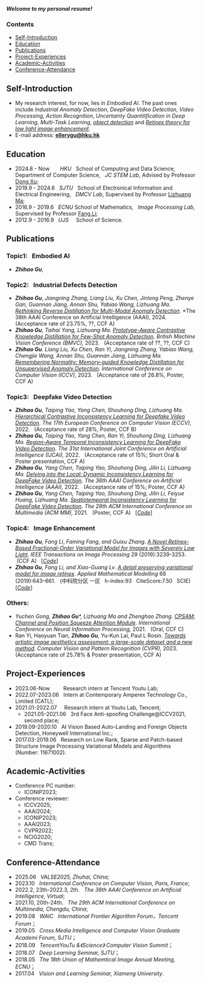***Welcome to my personal resume!***

### Contents
- [Self-Introduction](#Self-Introduction)  
- [Education](#Education)  
- [Publications](#Publications)  
- [Project-Experiences](#Project-Experiences) 
- [Academic-Activities](#Academic-Activities)
- [Conference-Attendance](#Conference-Attendance)  

## Self-Introduction
- My research interest, for now, lies in _Embodied AI_. The past ones include _Industrial Anomaly Detection_, _DeepFake Video Detection_, _Video Processing_, _Action Recognition_, _Uncertainty Quantilification in Deep Learning_, _Multi-Task Learning_, _[object detection](https://github.com/Holmes-GU/Object-Detection)_ and _[Retinex theory for low light image enhancement](https://github.com/Holmes-GU/Image-Retinex)_.  
- E-mail address: **ellerygu@hku.hk**

## Education
- 2024.8 - Now    &nbsp; &nbsp; &nbsp;   _HKU_ &nbsp; School of Computing and Data Science, &nbsp; Department of Computer Science, &nbsp;  _JC STEM Lab_, Advised by Professor [Dong Xu](https://scholar.google.com/citations?user=7Hdu5k4AAAAJ&hl=zh-CN&oi=ao); 
- 2019.9 - 2024.6 &nbsp;   _SJTU_ &nbsp; School of Electronical Information and Electrical Engineering, &nbsp;  _DMCV Lab_, Supervised by Professor [Lizhuang Ma](https://scholar.google.com/citations?user=yd58y_0AAAAJ&hl=zh-CN&oi=ao); 
- 2016.9 - 2019.6 &nbsp;   _ECNU_         School of Mathematics, &nbsp; _Image Processing Lab_, Supervised by Professor [Fang Li](https://scholar.google.com/citations?user=2_8WX68AAAAJ&hl=zh-CN&oi=ao);
- 2012.9 - 2016.9 &nbsp;   _UJS_  &nbsp;&nbsp;&nbsp; School of Science.

## Publications
### Topic1: &nbsp; Embodied AI

* ***Zhihao Gu***,


### Topic2: &nbsp; Industrial Defects Detection

* ***Zhihao Gu***, _Jiangning Zhang, Liang Liu, Xu Chen, Jinlong Peng, Zhenye Gan, Guannan Jiang, Annan Shu, Yabiao Wang, Lizhuang Ma_. _[Rethinking Reverse Distillation for Multi-Modal Anomaly Detection]()_. *The 38th AAAI Conference on Artificial Intelligence (AAAI), 2024. &nbsp; (Acceptance rate of 23.75%, ??, CCF A) &nbsp;
* ***Zhihao Gu***, _Taihai Yang, Lizhuang Ma_. _[Prototype-Aware Contrastive Knowledge Distillation for Few-Shot Anomaly Detection]()_. *British Machine Vision Conference (BMVC),* 2023. &nbsp; (Acceptance rate of ??, ??, CCF C) &nbsp;
* ***Zhihao Gu***. _Liang Liu, Xu Chen, Ran Yi, Jiangning Zhang, Yabiao Wang, Chengjie Wang, Annan Shu, Guannan Jiang, Lizhuang Ma._ _[Remembering Normality: Memory-guided Knowledge Distillation for Unsupervised Anomaly Detection]()_. *International Conference on Computer Vision (ICCV),* 2023. &nbsp; (Acceptance rate of 26.8%, Poster, CCF A) &nbsp;

### Topic3: &nbsp; Deepfake Video Detection

* ***Zhihao Gu***, _Taiping Yao, Yang Chen, Shouhong Ding, Lizhuang Ma._ _[Hierarchical Contrastive Inconsistency Learning for Deepfake Video Detection]()_. *The 17th European Conference on Computer Vision (ECCV),* 2022.  &nbsp; (Acceptance rate of 28%, Poster, CCF B) &nbsp;
* ***Zhihao Gu***, _Taiping Yao, Yang Chen, Ran Yi, Shouhong Ding, Lizhuang Ma._ _[Region-Aware Temporal Inconsistency Learning for DeepFake Video Detection]()_. *The 31st International Joint Conference on Artificial Intelligence (IJCAI),* 2022. &nbsp; (Acceptance rate of 15%; Short Oral & Poster presentation, CCF A) &nbsp;
* ***Zhihao Gu***, _Yang Chen, Taiping Yao, Shouhong Ding, Jilin Li, Lizhuang Ma._ _[Delving into the Local: Dynamic Inconsistency Learning for DeepFake Video Detection](https://www.aaai.org/AAAI22Papers/AAAI-1978.GuZ.pdf)_. *The 36th AAAI Conference on Artificial Intelligence (AAAI),* 2022. &nbsp; (Acceptance rate of 15%; Poster, CCF A)
* ***Zhihao Gu***, _Yang Chen, Taiping Yao, Shouhong Ding, Jilin Li, Feiyue Huang, Lizhuang Ma._ _[Spatiotemporal Inconsistency Learning for DeepFake Video Detection](https://dl.acm.org/doi/pdf/10.1145/3474085.3475508)_. *The 29th ACM International Conference on Multimedia (ACM MM),* 2021. &nbsp; (Poster, CCF A) &nbsp; [_[Code](https://github.com/Holmes-GU/Image-Retinex/tree/master/2019%20TIP%20retinex)_]

### Topic4: &nbsp; Image Enhancement

* ***Zhihao Gu***, _Fang Li_, _Faming Fang, and Guixu Zhang_. _[A Novel Retinex-Based Fractional-Order Variational Model for Images with Severely Low Light](https://ieeexplore.ieee.org/stamp/stamp.jsp?tp=&arnumber=8931682)_. *IEEE Transactions on Image Processing* 29 (2019):3239-3253. &nbsp;(CCF A) &nbsp; [_[Code](https://github.com/Holmes-GU/Image-Retinex/tree/master/2019%20TIP%20retinex)_] 
* ***Zhihao Gu***, _Fang Li, and Xiao-Guang Lv_. _[A detail preserving variational model for image retinex](https://www.sciencedirect.com/science/article/pii/S0307904X18305961)_. *Applied Mathematical Modelling* 68 (2019):643–661. &nbsp; (中科院分区 一区 &nbsp; h-index:93 &nbsp; CiteScore:7.50 &nbsp; SCIE) &nbsp; [_[Code](https://github.com/Holmes-GU/Image-Retinex/tree/master/2019%20AMM%20retinex)_]

### Others:

* _Yuchen Gong, ***Zhihao Gu<sup>*</sup>***, Lizhuang Ma and Zhenghao Zhang._ _[CPSAM: Channel and Position Squeeze Attention Module](https://link.springer.com/chapter/10.1007/978-3-030-92185-9_16)_. *International Conference on Neural Information Processing,* 2021. &nbsp; (Oral, CCF C) &nbsp;
* Ran Yi, Haoyuan Tian, ***Zhihao Gu***, Yu-Kun Lai, Paul L Rosin. _[Towards artistic image aesthetics assessment: a large-scale dataset and a new method]()_. *Computer Vision and Pattern Recognition (CVPR),* 2023. &nbsp; (Acceptance rate of 25.78% & Poster presentation, CCF A) &nbsp;

## Project-Experiences
- 2023.06-Now &nbsp; &nbsp; &nbsp; &nbsp; Research intern at Tencent Youtu Lab;
- 2022.07-2023.06 &nbsp; Intern at Contemporary Amperex Technology Co., Limited (CATL);
- 2021.01-2022.07 &nbsp; &nbsp; Research intern at Youtu Lab, Tencent;
  - 2021.05-2021.06 &nbsp; 3rd Face Anti-spoofing Challenge@ICCV2021, second place;
- 2019.09-2020.10 &nbsp; AI Vision Based Auto-Landing and Foreign Objects Detection, Honeywell International Inc.; 
- 2017.03-2019.06 &nbsp; Research on Low Rank, Sparse and Patch-based Structure Image Processing Variational Models and Algorithms  &nbsp; (Number: 11671002).

## Academic-Activities
- Conference PC number:
  - ICONIP2023;
- Conference reviewer:
  - ICCV2025;
  - AAAI2024;
  - ICONIP2023;
  - AAAI2023;
  - CVPR2022;
  - NCIG2020;
  - CMD Trans;

## Conference-Attendance
- 2025.06 &nbsp; _VALSE2025, Zhuhai, China_;
- 2023.10 &nbsp; _International Conference on Computer Vision, Paris, France_;
- 2022.2, 23th-2022.3, 2th. &nbsp; _The 36th AAAI Conference on Artificial Intelligence, Virtual_;
- 2021.10, 20th-24th. &nbsp; _The 29th ACM International Conference on Multimedia, Chengdu, China_;
- 2019.08 &nbsp; _WAIC &nbsp; International Frontier Algorithm Forum，Tencent Forum_；  
- 2019.05 &nbsp; _Cross Media Intelligence and Computer Vision Graduate Academi Forum, SJTU_；  
- 2018.09 &nbsp; _TencentYouTu &《Science》 Computer Vision Summit_；  
- 2018.07 &nbsp; _Deep Learning Seminar, SJTU_；  
- 2018.05 &nbsp; _The 18th Union of Mathemtical Image Annual Meeting, ECNU_；  
- 2017.04 &nbsp; _Vision and Learning Seminar, Xiameng University_.  


